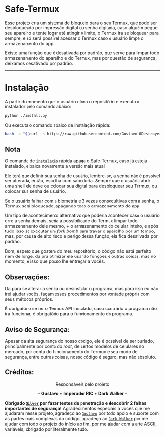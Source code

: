 # Safe-Termux

Esse projeto cria um sistema de bloqueio para o seu Termux, que pode ser desbloqueado por impressão digital ou senha digitada, caso alguém pegue seu aparelho e tente logar até atingir o limite, o Termux ira se bloquear para sempre, e só será possível acessar o Termux caso o usuário limpe o armazenamento do app.

Existe uma função que é desativada por padrão, que serve para limpar todo armazenamento do aparelho e do Termux, mas por questão de segurança, deixamos desativado por padrão.

---

# Instalação

A partir do momento que o usuário clona o repositório e executa o instalador pelo comando abaixo:
```bash
python ./install.py
```

Ou executa o comando abaixo de instalação rápida:
```bash
bash -c "$(curl -s https://raw.githubusercontent.com/Gustavo10Destroyer/Safe-Termux/master/install.sh)"
```

## Nota
O comando de [`instalação`](#instalação) rápida apaga o Safe-Termux, caso já esteja instalado, e baixa novamente a versão mais atual

Ele terá que definir sua senha de usuário, lembre-se, a senha não é possível ser alterada, então, escolha com sabedoria.
Sempre que o usuário abrir uma shell ele deve ou colocar sua digital para desbloquear seu Termux, ou colocar sua senha de usuário.

Se o usuário falhar com a biometria e 3 vezes consecultivas com a senha, o Termux será bloqueado, apagando todo o armazenamento do app

Um tipo de acontecimento alternativo que poderia acontecer caso o usuário erre a senha demais, seria a possibilidade do Termux limpar todo armazenamento dele mesmo, + o armazenamento do celular inteiro, e após tudo isso se executar um *fork bomb* para travar o aparelho por um tempo, mas, por causa de alto risco e perigo dessa função, ela fica desativada por padrão.

Bom, espero que gostem do meu repositório, o código não está perfeito nem de longe, da pra otimizar ele usando funções e outras coisas, mas no momento, é isso que posso lhe entregar a vocẽs.

## Observações:

Da para se alterar a senha ou desinstalar o programa, mas para isso eu não irei ajudar vocẽs, façam esses procedimentos por vontade própria com seus métodos próprios.

É obrigatório se ter o Termux API instalado, caso contrário o programa não ira funcionar, é obrigatório para o funcionamento do programa.

## Aviso de Segurança:

Apesar da alta segurança do nosso código, ele é possível de ser burlado, princípalmente por conta do *root*, de certos modelos de celulares no mercado, por conta do funcionamento do Termux e seu modo de segurança, entre outras coisas, nosso código é seguro, mas não absoluto.

## Créditos:

<p align="center">Responsáveis pelo projeto</p>
<p align="center">– <strong>Gustavo</strong> • <strong>Imperador RIC</strong> • <strong>Dark Walker</strong> –</p>

<strong>Obrigado [`Silver`](https://github.com/VantzBlackz) por fazer testes de penetração e descobrir 2 falhas importantes de segurança!</strong>
Agradecimentos especiais a vocês que me ajudaram nesse projeto, agradeço ao [`Gustavo`](https://github.com/Gustavo10Destroyer) por todo apoio e suporte com as partes mais complexas do código, agradeço ao [`Dark Walker`](https://github.com/ReiDarkWalker) por me ajudar com todo o projeto do início ao fim, por me ajudar com a arte ASCII, variáveis, obrigado por literalmente tudo.
